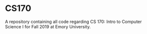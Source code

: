 # CS170
A repository containing all code regarding CS 170: Intro to Computer Science I for Fall 2019 at Emory University.

